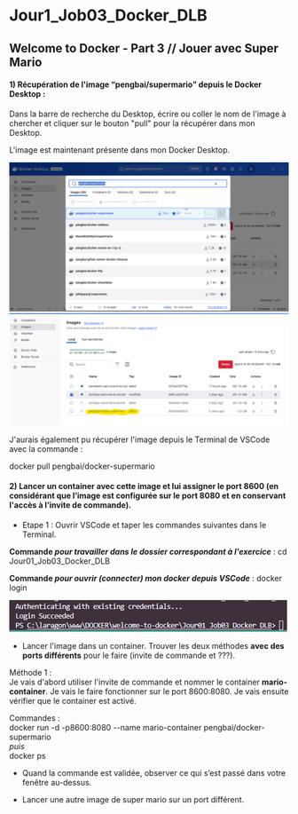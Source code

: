 # Jour1_Job03_Docker_DLB
Welcome to Docker - Part 3 // Jouer avec Super Mario
--------------------------------------------
#### **1)** Récupération de l'image “pengbai/supermario” depuis le Docker Desktop :    

Dans la barre de recherche du Desktop, écrire ou coller le nom de l'image à chercher et cliquer sur le bouton "pull" pour la récupérer dans mon Desktop.  

L'image est maintenant présente dans mon Docker Desktop.  

![alt text](Screenshots/job03_search_mario_pengbai_docker_step01.png)  
![alt text](Screenshots/job03_search_mario_pengbai_docker_step02.png)  

J'aurais également pu récupérer l'image depuis le Terminal de VSCode avec la commande :  

docker pull pengbai/docker-supermario  



#### **2)** Lancer un container avec cette image et lui assigner le port 8600 (en considérant que l’image est configurée sur le port 8080 et en conservant l'accès à l’invite de commande).  

* Etape 1 : Ouvrir VSCode et taper les commandes suivantes dans le Terminal.  

__Commande *pour travailler dans le dossier correspondant à l'exercice*__ :
cd Jour01_Job03_Docker_DLB  




__Commande *pour ouvrir (connecter) mon docker depuis VSCode*__ : 
docker login  

![alt text](Screenshots/job03_docker_login_vsc_step04.PNG)

* Lancer l'image dans un container. Trouver les deux méthodes **avec des ports différents** pour le faire (invite de commande et ???). 

Méthode 1 :  
Je vais d'abord utiliser l'invite de commande et nommer le container **mario-container**. Je vais le faire fonctionner sur le port 8600:8080.
Je vais ensuite vérifier que le container est activé. 

Commandes :  
docker run -d -p8600:8080 --name mario-container pengbai/docker-supermario  
*puis*  
docker ps  


* Quand la commande est validée, observer ce qui s’est passé dans votre fenêtre au-dessus.  



* Lancer une autre image de super mario sur un port différent.  


